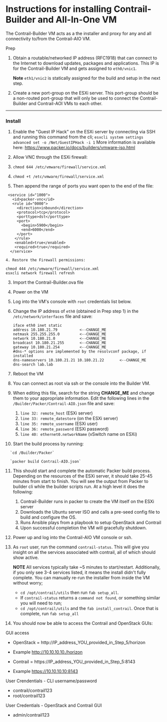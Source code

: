 # Instructions for installing Contrail-Builder and All-In-One VM
The Contrail-Builder VM acts as a the installer and proxy for any and all
connectivity to/from the Contrail-AIO VM.

Prep
1.  Obtain a routable/networked IP address (RFC1918) that can connect to the Internet to
    download updates, packages and applications.  This IP is for the Contrail-Builder VM
    and gets assigned to `eth0/vnic1`.

    **Note** `eth1/vnic2` is statically assigned for the build and setup in the
    next step.

2.  Create a new port-group on the ESXi server.  This port-group should be a
    non-routed port-group that will only be used to connect the Contrail-Builder and
    Contrail-AOI VMs to each other.
***


### Install
1.  Enable the "Guest IP Hack" on the ESXi server by connecting via SSH and running
    this command from the cli;
    `esxcli system settings advanced set -o /Net/GuestIPHack -i 1`
    More information is available here:
    https://www.packer.io/docs/builders/vmware-iso.html

2.  Allow VNC through the ESXi firewall:

  1. `chmod 644 /etc/vmware/firewall/service.xml`

  2. `chmod +t /etc/vmware/firewall/service.xml`

  3. Then append the range of ports you want open to the end of the file:
>
```
 <service id="1000">
   <id>packer-vnc</id>
   <rule id="0000">
     <direction>inbound</direction>
     <protocol>tcp</protocol>
     <porttype>dst</porttype>
     <port>
       <begin>5900</begin>
       <end>6000</end>
     </port>
    </rule>
    <enabled>true</enabled>
    <required>true</required>
  </service>
```

    4. Restore the Firewall permissions:
>
```
chmod 444 /etc/vmware/firewall/service.xml
esxcli network firewall refresh   
```

3.  Import the Contrail-Builder.ova file

4.  Power on the VM

5.  Log into the VM's console with `root` credentials list below.

6.  Change the IP address of `eth0` (obtained in Prep step 1) in the
    `/etc/network/interfaces` file and save:

        iface eth0 inet static
        address 10.180.21.79          <--CHANGE_ME
        netmask 255.255.255.0         <--CHANGE_ME
        network 10.180.21.0           <--CHANGE_ME
        broadcast 10.180.21.255       <--CHANGE_ME
        gateway 10.180.21.254         <--CHANGE_ME
        #dns-* options are implemented by the resolvconf package, if installed
        dns-nameservers 10.180.21.21 10.180.21.22       <--CHANGE_ME
        dns-search lab.lab

7.  Reboot the VM

8.  You can connect as root via ssh or the console into the Builder VM.

9.  When editing this file, search for the string **CHANGE_ME** and change them
to your appropriate information.  Edit the following lines in the
`/Builder/Packer/Contrail-AIO.json` file and save:

      1.  `line 32: remote_host` (ESXi server)
      2.  `line 33: remote_datestore` (on the ESXi server)
      3.  `line 35: remote_username` (ESXi user)
      4.  `line 36: remote_password` (ESXi password)
      5.  `line 40: ethernet0.networkName` (vSwitch name on ESXi)

10.    Start the build process by running:

      `cd /Builder/Packer`

      `packer build Contrail-AIO.json`

11.  This should start and complete the automatic Packer build process.  Depending
      on the resources of the ESXi server, it should take 25-45 minutes from
      start to finish.  You will see the output from Packer to builder cli while the
      builder scripts run.  At a high level it does the following:
      1.  Contrail-Builder runs in packer to create the VM itself on the ESXi server
      2.  Downloads the Ubuntu server ISO and calls a pre-seed config file to
      build and configure the OS.
      3.  Runs Ansible plays from a playbook to setup OpenStack and Contrail
      4.  Upon successful completion the VM will gracefully shutdown.

12.  Power up and log into the Contrail-AIO VM console or ssh.
13.  As `root` user, run the command `contrail-status`.  This will give you insight
     on all the services associated with contrail, all of which should show active.

     **NOTE** All services typically take ~5 minutes to start/restart.
     Additionally, if you only see 3-4 services listed, it means the install
     didn't fully complete.  You can manually re-run the installer from
     inside the VM without worry;

     * `cd /opt/contrail/utils` then run `fab setup_all`.
     * If `contrail-status` returns a `command not found`, or something similar
     you will need to run;
     * `cd /opt/contrail/utils` and the `fab install_contrail`.  Once that is complete,
     run `fab setup_all`

14.  You should now be able to access the Contrail and OpenStack GUIs:

GUI access
* OpenStack = http://IP_address_YOU_provided_in_Step_5/horizon
* Example http://10.10.10.10./horizon

* Contrail = https://IP_address_YOU_provided_in_Step_5:8143
* Example https://10.10.10.10:8143

User Crendentials - CLI  username/password
* contrail/contrail123
* root/contrail123

User Credentials - OpenStack and Contrail GUI
* admin/contrail123
